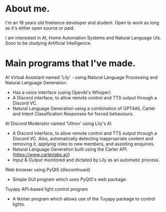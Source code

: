 # About me.

I'm an 18 years old freelance developer and student. Open to work as long as it's either open source or paid.

I am interested in AI, Home Automation Systems and Natural Language UIs. Soon to be studying Artificial Intelligence.

# Main programs that I've made.

AI Virtual Assistant named 'Lily' - using Natural Language Processing and Natural Language Generation.
- Has a voice interface (using OpenAI's Whisper)
- A Discord interface, to allow remote control and TTS output through a Discord VC.
- Natural Language Generation using a combination of GPT4All, Carter and Intent Classification Responses for forced behaviours.

AI Discord Moderator named 'Ultron' using Lily's AI.
- A Discord interface, to allow remote control and TTS output through a Discord VC. Also, automatically detecting inappropriate content and removing it, applying roles to new members, and assisting enquiries.
- Natural Language Generation built using the Carter API. (https://www.carterlabs.ai/)
- Input & Output monitored and dictated by Lily as an automatic process.

Web browser using PyQt5 (discontinued)
- Simple GUI program which uses PyQt5's web package.

Tuyapy API-based light control program
- A tkinter program which allows use of the Tuyapy package to control lights.
